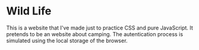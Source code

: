 # Wild Life

This is a website that I've made just to practice CSS and pure JavaScript. It pretends to be an website about camping. The autentication process is simulated using the local storage of the browser.
